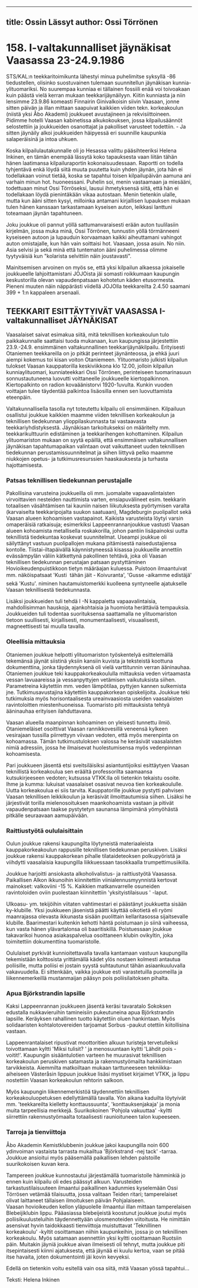 
---
title: Ossin Lässyt
author: Ossi Törrönen
---

    
# 158. I-valtakunnalliset jäynäkisat Vaasassa 23-24.9.1986 
STS/KAL:n teekkaritoimikunta lähestyi minua puhelimitse syksyllä -86 tiedustellen, olisinko suostuvainen tulemaan 
suunnitellun jäynäkisan kunnia-ylituomariksi. No suurempaa kunniaa ei tällainen fossiili enää voi toivoakaan kuin 
päästä vielä kerran mukaan teekkarijäynäilyyn. Kiitin kunniasta ja niin lensimme 23.9.86 komeasti Finnairin 
Ginivalkoisin siivin Vaasaan, jonne sitten päivän ja illan mittaan saapuivat kaikkien viiden tekn. korkeakoulun (niistä 
yksi Åbo Akademi) joukkueet avustajineen ja rekvisiittoineen. Pidimme hotelli Vaasan kabinetissa alkukokouksen, 
jossa kilpailusäännöt selostettiin ja joukkueiden osanottajat ja pakolliset varusteet todettiin. - Ja sitten jäynäily alkoi 
joukkueiden häipyessä eri suunnille kaupunkia salaperäisinä ja intoa uhkuen. 

Koska kilpailulautakunnalle oli jo Hesassa valittu pääsihteeriksi Helena Inkinen, en tämän enempää lässytä koko 
tapauksesta vaan liitän tähän hänen laatimansa kilpailuraportin kokonaisuudessaan. Raportti on todella tyhjentävä 
enkä löydä siitä muuta puutetta kuin yhden jäynän, jota hän ei todellakaan voinut tietää, koska se tapahtui toisen 
kilpailupäivän aamuna ani varhain minun hot. huoneessani. Puhelin soi, menin vastaamaan ja miesääni, todettuaan 
minut Ossi Törröseksi, lausui ihmetyksensä siitä, että hän ei todellakaan löydä pienintäkään vikaa autostaan. Menin 
tietenkin ulalle, mutta kun ääni sitten kysyi, milloinka antamani kirjallisen lupauksen mukaan tulen hänen kanssaan 
tarkastamaan kyseisen auton, leikkasi lanttuni toteamaan jäynän tapahtuneen.

Joku joukkue oli pannut yöllä sattumanvaraisesti erään auton tuulilasiin kirjelmän, jossa muka minä, Ossi Törrönen, 
tunnustin yöllä törmänneeni kyseiseen autoon ja lupauduin korvaamaan kaikki aiheuttamani vahingot auton 
omistajalle, kun hän vain soittaisi hot. Vaasaan, jossa asuin. No niin. Asia selvisi ja sekä minä että tuntematon ääni 
puhelimessa olimme tyytyväisiä kun "kolarista selvittiin näin joustavasti". 

Mainitsemisen arvoinen on myös se, että yksi kilpailun alkaessa jokaiselle joukkueelle lahjoittamistani JOJOista jäi 
somasti roikkumaan kaupungin keskustorilla olevan vapaudenpatsaan kohotetun käden etusormesta. Pieneni muuten 
näin näppärästi viidellä JOJOlla teekkareilta 2.4.50 saamani 399 + 1:n kappaleen arsenaali. 

## TEEKKARIT ESITTÄYTYIVÄT VAASASSA I-valtakunnalliset JÄYNÄKISAT 
Vaasalaiset saivat esimakua siitä, mitä teknillisen korkeakoulun tulo paikkakunnalle saattaisi tuoda mukanaan, kun 
kaupungissa järjestettiin 23.9.-24.9. ensimmäinen valtakunnallinen teekkarijäynäkilpailu. Erityisesti Otaniemen 
teekkareilla on jo pitkät perinteet jäynänteossa, ja ehkä juuri aiempi kokemus toi kisan voiton Otaniemeen. 
Ylituomaristo julkisti kilpailun tulokset Vaasan kauppatorilla keskiviikkona klo 12.00, jolloin kilpailun 
kunniaylituomari, kunniateekkari Ossi Törrönen, perinteiseen tuomarinasuun sonnustautuneena luovutti voittaneelle 
joukkueelle kiertopalkinnon. Kiertopalkinto on radion kovaäänistorvi 1920-1uvulta. Kunkin vuoden voittajan tulee 
täydentää palkintoa lisäosilla ennen sen luovuttamista eteenpäin.

Valtakunnallisella tasolla nyt toteutettu kilpailu oli ensimmäinen. Kilpailuun osallistui joukkue kaikkien maamme 
viiden teknillisen korkeakoulun ja teknillisen tiedekunnan ylioppilaskunnasta tai vastaavasta teekkariyhdistyksestä. 
Jäynäkisan tarkoitukseksi on määritelty mm. teekkarikulttuurin edistäminen ja teekkarihengen kohottaminen. 
Kilpailun ylituomariston mukaan on syytä epäillä, että ensimmäisen valtakunnallisen jäynäkisan tapahtumapaikan 
valintaan ovat vaikuttaneet uuden teknillisen tiedekunnan perustamissuunnitelmat ja siihen liittyvä pelko maamme 
niukkojen opetus- ja tutkimusresurssien haaskauksesta ja turhasta hajottamisesta. 

### Patsas teknillisen tiedekunnan perustajalle 
Pakollisina varusteina joukkueilla oli mm. juomalaite vapaavalintaisten virvoittavien nesteiden nauttimista varten, 
ensiapuvälineet esim. teekkarin totaalisen väsähtämisen tai kauniin naisen liikutuksesta pyörtymisen varalta 
(karvaiselta teekkaripojalta suukon saatuaan), Magdeburgin puolipallot sekä Vaasan alueen kohoamisen vastapainot. 
Kaikista varusteista löytyi varsin omaperäisiä ratkaisuja; esimerkiksi Lappeenrannanjoukkue vastusti Vaasan alueen 
kohoamista metallisella roskakorilla, johon pantiin lisäpainoksi uutta teknillistä tiedekuntaa koskevat suunnitelmat. 
Useampi joukkue oli säilyttänyt vastuun puolipallojen mukana pitämisestä naisedustajiensa kontolle. 
Tiistai-iltapäivällä käynnistyneessä kisassa joukkueille annettiin evässämpylän väliin kätkettynä pakollinen tehtävä, 
joka oli Vaasan teknillisen tiedekunnan perustajan patsaan pystyttäminen Hovioikeudenpuistikkoon tietyn määräajan 
kuluessa. Puistoon ilmaantuivat mm. näköispatsaat 'Kusti  tähän jäit - Koivuranta', 'Gusse -aikamme edistäjä' sekä 
'Kustu'. niminen hautamuistomerkki kuolleena syntyneelle ajatukselle Vaasan teknillisestä tiedekunnasta. 

Lisäksi joukkueiden tuli tehdä I -N kappaletta vapaavalintaisia, mahdollisimman hauskoja, ajankohtaisia ja huomiota 
herättäviä tempauksia. Joukkueiden tuli todentaa suorituksensa saattamalla ne ylituomariston tietoon suullisesti, 
kirjallisesti, monumentaalisesti, visuaalisesti, magneettisesti tai muulla tavalla. 

### Oleellisia mittauksia

Otaniemen joukkue helpotti ylituomariston työskentelyä esittelemällä tekemänsä jäynät siistinä 
yksiin kansiin kuvista ja teksteistä koottuna dokumenttina, jonka täydennyksenä oli vielä varttitunnin verran 
ääninauhaa. Otaniemen joukkue teki kauppakorkeakoululla mittauksia veden virtaamasta vessan lavuaareissa ja 
vessanpyttyjen vetämisen vaikutuksista siihen. Parametreina käytettiin mm. veden lämpötilaa, pyttyjen kannen 
sulkemista jne. Tutkimusavustajina käytettiin kauppakorkean opiskelijoita. Joukkue teki tutkimuksia myös 
horisontaalisesta ureainvaasiosta useiden vaasalaisten ravintoloitten miestenhuoneissa. Tuomaristo piti mittauksista 
tehtyä ääninauhaa erityisen ilahduttavana. 

Vaasan alueella maanpinnan kohoaminen on yleisesti tunnettu ilmiö. Otaniemeläiset osoittivat Vaasan 
rannikkovesillä veneensä kylkeen vesirajaan tussilla piirrettyyn viivaan vedoten, että myös merenpinta on 
kohoamassa. Tämän tutkimustuloksen valossa he keräsivät vaasalaisten nimiä adressiin, jossa he ilmaisevat 
huolestumisensa myös vedenpinnan kohoamisesta. 

Pari joukkueen jäsentä etsi sveitsiläisiksi asiantuntijoiksi esittäytyen Vaasan teknillistä korkeakoulua sen eräältä 
professorilta saamaansa kutsukirjeeseen vedoten; kutsussa VTKK:lla oli tietenkin tekaistu osoite. Ihme ja kumma: 
lukuisat vaasalaiset osasivat neuvoa tien korkeakoululle. Uutta korkeakoulua ei siis tarvita. Kauppatorille joukkue 
pystytti pahvisen Vaasan teknillisen leikkikoulun ja keräsivät ilmoittautumisia siihen. Lisäksi he järjestivät torilla 
mielenosoituksen maankohoamista vastaan ja pitivät vapaudenpatsaan taakse pystytetyn saunansa lämpimänä 
yömyöhästä pitkälle seuraavaan aamupäivään. 

### Raittiustyötä oululaisittain
 
Oulun joukkue rakensi kaupungilta löytyneistä materiaaleista kauppakorkeakoulun rappusille teknillisen tiedekunnan 
peruskiven. Lisäksi joukkue rakensi kauppakorkean pihalle tilataideteoksen polkupyöristä ja viihdytti vaasalaisia 
kaupungilla liikkuessaan tasokkaalla trumpettimusiikilla. 

Joukkue harjoitti ansiokasta alkoholivalistus- ja raittiustyötä Vaasassa. Paikallisen Alkon ikkunoihin kiinnitettiin 
viinialennusmyynnistä kertovat mainokset: valkoviini -15 %. Kaikkien matkanvarrelle osuneiden ravintoloiden oviin 
puolestaan kiinnitettiin 'yksityistilaisuus ' -laput. 

Ulkoasu- ym. tekijöihin viitaten vahtimestari ei päästänyt joukkuetta sisään ky-klubille. Yksi joukkueen jäsenistä 
päätti käyttää oikotietä eli ryömi maanrajassa olevasta ikkunasta sisään puolittain kellaritasossa sijaitsevalle klubille. 
Baarimestari kuitenkin kehotti häntä poistumaan jo siinä vaiheessa, kun vasta hänen ylävartalonsa oli baaritiskillä. 
Poistuessaan joukkue takavarikoi huonoa asiakaspalvelua osoittaneen klubin ovikyltin, joka toimitettiin dokumenttina 
tuomaristolle. 

Oululaiset pyrkivät kunnioitettavalla tavalla kantamaan vastuun kaupungilla tekemistään kolttosista yrittämällä kädet 
ylös nostaen kolmesti antautua poliisille, mutta poliisi ei jostain syystä suhtautunut tähän asiaankuuluvalla 
vakavuudella. Ei sittenkään, vaikka joukkue esti varastetuilla puomeilla ja liikennemerkeillä mustanmaijan pääsyn 
pois poliisilaitoksen pihalta. 

### Apua Björkstrandin lapsille 

Kaksi Lappeenrannan joukkueen jäsentä keräsi tavaratalo Sokoksen edustalla nukkavieruihin tamineisiin 
pukeutuneina apua Björkstrandin lapsille. Keräyksen rahallinen tuotto käytettiin oluen hankintaan. Myös solidaaristen 
kohtalotovereiden tarjoamat Sorbus -paukut otettiin kiitollisina vastaan. 

Lappeenrantalaiset ripustivat moottoritien alkuun turisteja tervetulleiksi toivottamaan kyltti 'Miksi tulisit? ' ja 
menosuuntaan kyltti 'Lähdit pois -voitit!'. Kaupungin sisääntulotien varteen he muurasivat teknillisen korkeakoulun 
peruskiven satamasta ja rakennustyömailta hankkimistaan tarvikkeista. Aiemmilta matkoiltaan mukaan tarttuneeseen 
tekniikka-aiheiseen Västeråsin lippuun joukkue lisäsi mystiset kirjaimet VTKK, ja lippu nostettiin Vaasan 
korkeakoulun rehtorin salkoon. 

Myös kaupungin liikennemerkistöä täydennettiin teknillisen korkeakouluopetuksen edellyttämällä tavalla. Yön 
aikana kaduilta löytyivät mm. 'teekkareilta kielletty konttaussuunta', 'konttauksenjakaja' ja monia muita tarpeellisia 
merkkejä. Suurikokoinen 'Pohjola vakuuttaa' -kyltti siirrettiin rakennustyömaalta totaalisesti raunioituneen talon 
kupeeseen.

### Tarroja ja tienviittoja 

Åbo Akademin Kemistklubbenin joukkue jakoi kaupungilla noin 600 ydinvoiman vastaista tarrasta mukailtua 
'Björkstrand -nej tack' -tarraa. Joukkue ansioitui myös pääsemällä paikallisen lehden palstoille suurikokoisen kuvan 
kera. 

Tampereen joukkue kunnostautui järjestämällä tuomaristolle hämminkiä jo ennen kuin kilpailu oli edes päässyt 
alkuun. Varusteiden tarkastustilaisuuteen ilmaantui paikallinen kadunmies kyselemään Ossi Törrösen vetämää 
tilaisuutta, jossa valitaan Teiden ritari; tamperelaiset olivat laittaneet tällaisen ilmoituksen päivän Pohjalaiseen.  
Vaasan hovioikeuden kellon yläpuolelle ilmaantui illan mittaan tamperelaisen Blebeijiklubin lippu. Pääasiassa 
blebeijeistä koostunut joukkue joutui myös poliisikuulusteluihin täydennettyään ulosmenoteiden viitoitusta. He 
nimittäin asensivat hyvin taidokkaasti tienviittoja muistuttavat 'Teknillinen korkeakoulu' -kyltit osoittamaan niihin 
kaupunkeihin, jossa jo on teknillinen korkeakoulu. Myös satamaan asennettiin yksi kyltti osoittamaan Ruotsiin päin. 
Muitakin jäyniä joukkue aivan ilmeisesti oli tehnyt, mutta joukkue piti itsepintaisesti kiinni ajatuksesta, että jäynää ei 
kuulu kertoa, vaan se pitää itse havaita, joten dokumentointi jäi kovin kevyeksi.

Edellä on tietenkin voitu esitellä vain osa siitä, mitä Vaasan yössä tapahtui... 

Teksti: Helena Inkinen 




